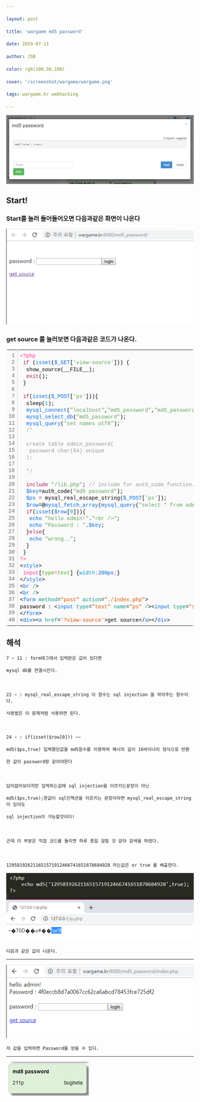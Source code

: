 ```yaml
---

layout: post

title: 'wargame md5 password'

date: 2019-07-11

author: JSB

color: rgb(100,50,100)

cover: '/screenshot/wargame/wargame.png'

tags: wargame.kr webhacking

---
```




<img src="/screenshot/wargame/wargame-2-1.png">



## Start!



### Start를 눌러 들어들어오면 다음과같은 화면이 나온다



<img src="/screenshot/wargame/wargame-2-2.png">



### get source 를 눌러보면 다음과같은 코드가 나온다.

<div class="colorscripter-code" style="color:#010101;font-family:Consolas, 'Liberation Mono', Menlo, Courier, monospace !important; position:relative !important;overflow:auto"><table class="colorscripter-code-table" style="margin:0;padding:0;border:none;background-color:#fafafa;border-radius:4px;" cellspacing="0" cellpadding="0"><tr><td style="padding:6px;border-right:2px solid #e5e5e5"><div style="margin:0;padding:0;word-break:normal;text-align:right;color:#666;font-family:Consolas, 'Liberation Mono', Menlo, Courier, monospace !important;line-height:130%"><div style="line-height:130%">1</div><div style="line-height:130%">2</div><div style="line-height:130%">3</div><div style="line-height:130%">4</div><div style="line-height:130%">5</div><div style="line-height:130%">6</div><div style="line-height:130%">7</div><div style="line-height:130%">8</div><div style="line-height:130%">9</div><div style="line-height:130%">10</div><div style="line-height:130%">11</div><div style="line-height:130%">12</div><div style="line-height:130%">13</div><div style="line-height:130%">14</div><div style="line-height:130%">15</div><div style="line-height:130%">16</div><div style="line-height:130%">17</div><div style="line-height:130%">18</div><div style="line-height:130%">19</div><div style="line-height:130%">20</div><div style="line-height:130%">21</div><div style="line-height:130%">22</div><div style="line-height:130%">23</div><div style="line-height:130%">24</div><div style="line-height:130%">25</div><div style="line-height:130%">26</div><div style="line-height:130%">27</div><div style="line-height:130%">28</div><div style="line-height:130%">29</div><div style="line-height:130%">30</div><div style="line-height:130%">31</div><div style="line-height:130%">32</div><div style="line-height:130%">33</div><div style="line-height:130%">34</div><div style="line-height:130%">35</div><div style="line-height:130%">36</div><div style="line-height:130%">37</div><div style="line-height:130%">38</div><div style="line-height:130%">39</div><div style="line-height:130%">40</div></div></td><td style="padding:6px 0;text-align:left"><div style="margin:0;padding:0;color:#010101;font-family:Consolas, 'Liberation Mono', Menlo, Courier, monospace !important;line-height:130%"><div style="padding:0 6px; white-space:pre; line-height:130%"><span style="color:#ff3399">&lt;?php</span></div><div style="padding:0 6px; white-space:pre; line-height:130%">&nbsp;<span style="color:#a71d5d">if</span>&nbsp;(<span style="color:#066de2">isset</span>(<span style="color:#066de2">$_GET</span>[<span style="color:#63a35c">'view-source'</span>]))&nbsp;{</div><div style="padding:0 6px; white-space:pre; line-height:130%">&nbsp;&nbsp;show_source(__FILE__);</div><div style="padding:0 6px; white-space:pre; line-height:130%">&nbsp;&nbsp;<span style="color:#a71d5d">exit</span>();</div><div style="padding:0 6px; white-space:pre; line-height:130%">&nbsp;}</div><div style="padding:0 6px; white-space:pre; line-height:130%">&nbsp;</div><div style="padding:0 6px; white-space:pre; line-height:130%">&nbsp;<span style="color:#a71d5d">if</span>(<span style="color:#066de2">isset</span>(<span style="color:#066de2">$_POST</span>[<span style="color:#63a35c">'ps'</span>])){</div><div style="padding:0 6px; white-space:pre; line-height:130%">&nbsp;&nbsp;sleep(<span style="color:#0099cc">1</span>);</div><div style="padding:0 6px; white-space:pre; line-height:130%">&nbsp;&nbsp;<span style="color:#066de2">mysql_connect</span>(<span style="color:#63a35c">"localhost"</span>,<span style="color:#63a35c">"md5_password"</span>,<span style="color:#63a35c">"md5_password_pz"</span>);</div><div style="padding:0 6px; white-space:pre; line-height:130%">&nbsp;&nbsp;<span style="color:#066de2">mysql_select_db</span>(<span style="color:#63a35c">"md5_password"</span>);</div><div style="padding:0 6px; white-space:pre; line-height:130%">&nbsp;&nbsp;<span style="color:#066de2">mysql_query</span>(<span style="color:#63a35c">"set&nbsp;names&nbsp;utf8"</span>);</div><div style="padding:0 6px; white-space:pre; line-height:130%">&nbsp;&nbsp;<span style="color:#999999">/*</span></div><div style="padding:0 6px; white-space:pre; line-height:130%"><span style="color:#999999">&nbsp;&nbsp;</span></div><div style="padding:0 6px; white-space:pre; line-height:130%"><span style="color:#999999">&nbsp;&nbsp;create&nbsp;table&nbsp;admin_password(</span></div><div style="padding:0 6px; white-space:pre; line-height:130%"><span style="color:#999999">&nbsp;&nbsp;&nbsp;password&nbsp;char(64)&nbsp;unique</span></div><div style="padding:0 6px; white-space:pre; line-height:130%"><span style="color:#999999">&nbsp;&nbsp;);</span></div><div style="padding:0 6px; white-space:pre; line-height:130%"><span style="color:#999999">&nbsp;&nbsp;</span></div><div style="padding:0 6px; white-space:pre; line-height:130%"><span style="color:#999999">&nbsp;&nbsp;*/</span></div><div style="padding:0 6px; white-space:pre; line-height:130%">&nbsp;</div><div style="padding:0 6px; white-space:pre; line-height:130%">&nbsp;&nbsp;<span style="color:#a71d5d">include</span>&nbsp;<span style="color:#63a35c">"/lib.php"</span>;&nbsp;<span style="color:#999999">//&nbsp;include&nbsp;for&nbsp;auth_code&nbsp;function.</span></div><div style="padding:0 6px; white-space:pre; line-height:130%">&nbsp;&nbsp;<span style="color:#066de2">$key</span>=auth_code(<span style="color:#63a35c">"md5&nbsp;password"</span>);</div><div style="padding:0 6px; white-space:pre; line-height:130%">&nbsp;&nbsp;<span style="color:#066de2">$ps</span>&nbsp;<span style="color:#0086b3"></span><span style="color:#a71d5d">=</span>&nbsp;mysql_real_escape_string(<span style="color:#066de2">$_POST</span>[<span style="color:#63a35c">'ps'</span>]);</div><div style="padding:0 6px; white-space:pre; line-height:130%">&nbsp;&nbsp;<span style="color:#066de2">$row</span>=@<span style="color:#066de2">mysql_fetch_array</span>(<span style="color:#066de2">mysql_query</span>(<span style="color:#63a35c">"select&nbsp;*&nbsp;from&nbsp;admin_password&nbsp;where&nbsp;password='"</span>.<span style="color:#066de2">md5</span>(<span style="color:#066de2">$ps</span>,<span style="color:#0099cc">true</span>).<span style="color:#63a35c">"'"</span>));</div><div style="padding:0 6px; white-space:pre; line-height:130%">&nbsp;&nbsp;<span style="color:#a71d5d">if</span>(<span style="color:#066de2">isset</span>(<span style="color:#066de2">$row</span>[<span style="color:#0099cc">0</span>])){</div><div style="padding:0 6px; white-space:pre; line-height:130%">&nbsp;&nbsp;&nbsp;<span style="color:#066de2">echo</span>&nbsp;<span style="color:#63a35c">"hello&nbsp;admin!"</span>.<span style="color:#63a35c">"&lt;br&nbsp;/&gt;"</span>;</div><div style="padding:0 6px; white-space:pre; line-height:130%">&nbsp;&nbsp;&nbsp;<span style="color:#066de2">echo</span>&nbsp;<span style="color:#63a35c">"Password&nbsp;:&nbsp;"</span>.<span style="color:#066de2">$key</span>;</div><div style="padding:0 6px; white-space:pre; line-height:130%">&nbsp;&nbsp;}<span style="color:#a71d5d">else</span>{</div><div style="padding:0 6px; white-space:pre; line-height:130%">&nbsp;&nbsp;&nbsp;<span style="color:#066de2">echo</span>&nbsp;<span style="color:#63a35c">"wrong.."</span>;</div><div style="padding:0 6px; white-space:pre; line-height:130%">&nbsp;&nbsp;}</div><div style="padding:0 6px; white-space:pre; line-height:130%">&nbsp;}</div><div style="padding:0 6px; white-space:pre; line-height:130%"><span style="color:#ff3399">?&gt;</span></div><div style="padding:0 6px; white-space:pre; line-height:130%"><span style="color:#010101">&lt;</span><span style="color:#066de2">style</span><span style="color:#010101">&gt;</span><span style="color:#ff3399"></span></div><div style="padding:0 6px; white-space:pre; line-height:130%"><span style="color:#ff3399">&nbsp;input</span>[<span style="color:#4DA51B">type</span><span style="color:#ff3399">=</span><span style="color:#4DA51B">text</span>]<span style="color:#ff3399">&nbsp;</span>{<span style="color:#0099cc">width</span><span style="color:#ff3399">:</span><span style="color:#0066cc">200px</span><span style="color:#ff3399">;</span><span style="color:#0066cc"></span>}</div><div style="padding:0 6px; white-space:pre; line-height:130%"><span style="color:#010101">&lt;</span><span style="color:#010101">/</span><span style="color:#066de2">style</span><span style="color:#010101">&gt;</span></div><div style="padding:0 6px; white-space:pre; line-height:130%"><span style="color:#010101">&lt;</span><span style="color:#066de2">br</span>&nbsp;<span style="color:#0a9989">/</span><span style="color:#010101">&gt;</span></div><div style="padding:0 6px; white-space:pre; line-height:130%"><span style="color:#010101">&lt;</span><span style="color:#066de2">br</span>&nbsp;<span style="color:#0a9989">/</span><span style="color:#010101">&gt;</span></div><div style="padding:0 6px; white-space:pre; line-height:130%"><span style="color:#010101">&lt;</span><span style="color:#066de2">form</span>&nbsp;<span style="color:#0a9989">method</span>=<span style="color:#df5000">"post"</span><span style="color:#0a9989"></span>&nbsp;<span style="color:#0a9989">action</span>=<span style="color:#df5000">"./index.php"</span><span style="color:#0a9989"></span><span style="color:#010101">&gt;</span></div><div style="padding:0 6px; white-space:pre; line-height:130%">password&nbsp;:&nbsp;<span style="color:#010101">&lt;</span><span style="color:#066de2">input</span>&nbsp;<span style="color:#0a9989">type</span>=<span style="color:#df5000">"text"</span><span style="color:#0a9989"></span>&nbsp;<span style="color:#0a9989">name</span>=<span style="color:#df5000">"ps"</span><span style="color:#0a9989"></span>&nbsp;<span style="color:#0a9989">/</span><span style="color:#010101">&gt;</span><span style="color:#010101">&lt;</span><span style="color:#066de2">input</span>&nbsp;<span style="color:#0a9989">type</span>=<span style="color:#df5000">"submit"</span><span style="color:#0a9989"></span>&nbsp;<span style="color:#0a9989">value</span>=<span style="color:#df5000">"login"</span><span style="color:#0a9989"></span>&nbsp;<span style="color:#0a9989">/</span><span style="color:#010101">&gt;</span></div><div style="padding:0 6px; white-space:pre; line-height:130%"><span style="color:#010101">&lt;</span><span style="color:#010101">/</span><span style="color:#066de2">form</span><span style="color:#010101">&gt;</span></div><div style="padding:0 6px; white-space:pre; line-height:130%"><span style="color:#010101">&lt;</span><span style="color:#066de2">div</span><span style="color:#010101">&gt;</span><span style="color:#010101">&lt;</span><span style="color:#066de2">a</span>&nbsp;<span style="color:#0a9989">href</span>=<span style="color:#df5000">'?view-source'</span><span style="color:#0a9989"></span><span style="color:#010101">&gt;</span>get&nbsp;source<span style="color:#010101">&lt;</span><span style="color:#010101">/</span><span style="color:#066de2">a</span><span style="color:#010101">&gt;</span><span style="color:#010101">&lt;</span><span style="color:#010101">/</span><span style="color:#066de2">div</span><span style="color:#010101">&gt;</span></div></div><div style="text-align:right;margin-top:-13px;margin-right:5px;font-size:9px;font-style:italic"><a href="http://colorscripter.com/info#e" target="_blank" style="color:#e5e5e5text-decoration:none">Colored by Color Scripter</a></div></td><td style="vertical-align:bottom;padding:0 2px 4px 0"><a href="http://colorscripter.com/info#e" target="_blank" style="text-decoration:none;color:white"><span style="font-size:9px;word-break:normal;background-color:#e5e5e5;color:white;border-radius:10px;padding:1px">cs</span></a></td></tr></table></div>



## 해석



    7 ~ 11 : form태그에서 입력받은 값이 있다면

    mysql db를 연결시킨다.



    22 ~ : mysql_real_escape_string 이 함수는 sql injection 을 막아주는 함수이다. 

    사용법은 이 문제처럼 사용하면 된다.



    24 ~ : if(isset($row[0])) ~~

    md5($ps,true) 입력했던값을 md5함수를 이용하여 해시의 길이 16바이너리 형식으로 반환

    한 값이 password랑 같아야한다



    답이없어보이지만 입력하는값에 sql injection을 이르키는문장이 아닌 

    md5($ps,true);한값이 sql인젝션을 이르키는 문장이라면 mysql_real_escape_string이 있어도

    sql injection이 가능할것이다!



    근데 이 부분은 직접 코드를 돌리면 하루 종일 걸릴 것 같아 검색을 하였다.



    129581926211651571912466741651878684928 라는값은 or true 를 배출한다.



<img src="/screenshot/wargame/wargame-2-3.png">

	

    다음과 같은 값이 나온다.



<hr />

<img src="/screenshot/wargame/wargame-2-4.png">



	저 값을 입력하면 Password를 얻을 수 있다.

    

<hr/>



<img src="/screenshot/wargame/wargame-2-5.png">